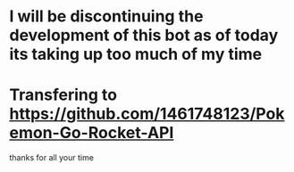 # I will be discontinuing the development of this bot as of today its taking up too much of my time

# Transfering to https://github.com/1461748123/Pokemon-Go-Rocket-API
thanks for all your time
